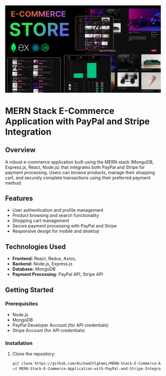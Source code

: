 
![Course Thumbnail](/thumb.png)
 # MERN Stack E-Commerce Application with PayPal and Stripe Integration

## Overview
A robust e-commerce application built using the MERN stack (MongoDB, Express.js, React, Node.js) that integrates both PayPal and Stripe for payment processing. Users can browse products, manage their shopping cart, and securely complete transactions using their preferred payment method.

## Features
- User authentication and profile management
- Product browsing and search functionality
- Shopping cart management
- Secure payment processing with PayPal and Stripe
- Responsive design for mobile and desktop

## Technologies Used
- **Frontend:** React, Redux, Axios, 
- **Backend:** Node.js, Express.js
- **Database:** MongoDB
- **Payment Processing:** PayPal API, Stripe API

## Getting Started

### Prerequisites
- Node.js
- MongoDB
- PayPal Developer Account (for API credentials)
- Stripe Account (for API credentials)

### Installation

1. Clone the repository:
   ```bash
   git clone https://github.com/HichamChlghami/MERN-Stack-E-Commerce-Application-with-PayPal-and-Stripe-Integration.git
   cd MERN-Stack-E-Commerce-Application-with-PayPal-and-Stripe-Integration
